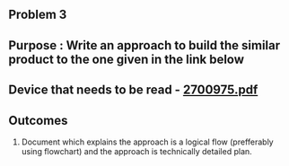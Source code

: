## Problem 3 

## Purpose : Write an approach to build the similar product to the one given in the link below

## Device that needs to be read - [2700975.pdf](https://gitlab.iotiot.in/newbies/iot-internship-feb-20/module1/wikis/uploads/2cb7faf70acca673270ca4a5928e9be0/2700975.pdf)

## Outcomes 
1. Document which explains the approach is a logical flow (prefferably using flowchart) and the approach is technically detailed plan. 
